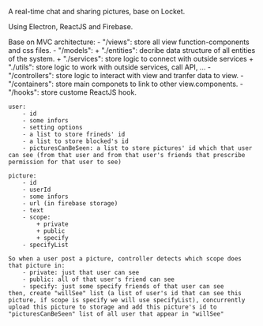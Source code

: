 A real-time chat and sharing pictures, base on Locket.

Using Electron, ReactJS and Firebase.

Base on MVC architecture:
    - "/views": store all view function-components and css files.
    - "/models":
        + "./entities": decribe data structure of all entities of the system.
        + "./services": store logic to connect with outside services
        + "./utils": store logic to work with outside services, call API, ...
    - "/controllers": store logic to interact with view and tranfer data to view.
    - "/containers": store main componets to link to other view.components.
    - "/hooks": store custome ReactJS hook.


    user:
        - id
        - some infors
        - setting options
        - a list to store frineds' id
        - a list to store blocked's id
        - picturesCanBeSeen: a list to store pictures' id which that user can see (from that user and from that user's friends that prescribe permission for that user to see)

    picture:
        - id
        - userId
        - some infors
        - url (in firebase storage)
        - text
        - scope:
            + private
            + public
            + specify
        - specifyList

    So when a user post a picture, controller detects which scope does that picture in:
        - private: just that user can see
        - public: all of that user's friend can see
        - specify: just some specify friends of that user can see
    then, create "willSee" list (a list of user's id that can see this picture, if scope is specify we will use specifyList), concurrently upload this picture to storage and add this picture's id to "picturesCanBeSeen" list of all user that appear in "willSee"